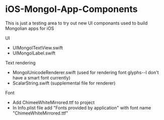 # iOS-Mongol-App-Components

This is just a testing area to try out new UI componants used to build Mongolian apps for iOS

UI

- UIMongolTextView.swift
- UIMongolLabel.swift

Text rendering

- MongolUnicodeRenderer.swift  (used for rendering font glyphs--I don't have a smart font currently)
- ScalarString.swift  (supplemental file for renderer)

Font

- Add ChimeeWhiteMirrored.ttf to project
- In Info.plist file add "Fonts provided by application" with font name "ChimeeWhiteMirrored.ttf"
